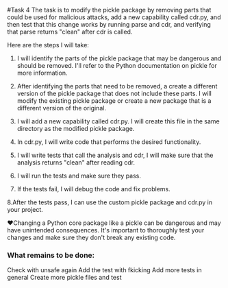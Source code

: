 #Task 4
The task is to modify the pickle package by removing parts that could be used for malicious attacks, add a new capability called cdr.py, and then test that this change works by running parse and cdr, and verifying that parse returns "clean" after cdr is called.

Here are the steps I will take:

1. I will identify the parts of the pickle package that may be dangerous and should be removed. I'll refer to the Python documentation on pickle for more information.

2. After identifying the parts that need to be removed, a create a different version of the pickle package that does not include these parts. I will modify the existing pickle package or create a new package that is a different version of the original.

3. I will add a new capability called cdr.py. I will create this file in the same directory as the modified pickle package.

4. In cdr.py, I will write code that performs the desired functionality.

5. I will write tests that call the analysis and cdr, I will make sure that the analysis returns "clean" after reading cdr.

6. I will run the tests and make sure they pass.

7. If the tests fail, I will debug the code and fix problems.

8.After the tests pass, I can use the custom pickle package and cdr.py in your project.

♥Changing a Python core package like a pickle can be dangerous and may have unintended consequences. It's important to thoroughly test your changes and make sure they don't break any existing code.


### What remains to be done:
Check with unsafe again
Add the test with fkicking
Add more tests in general
Create more pickle files and test
